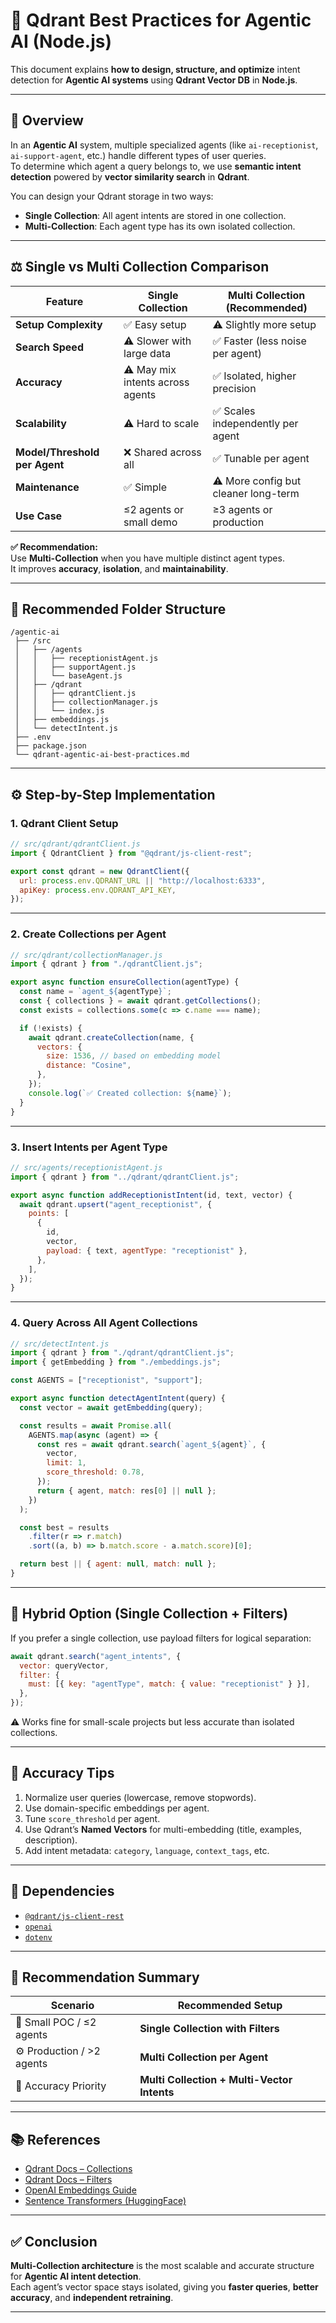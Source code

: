 # 🤖 Qdrant Best Practices for Agentic AI (Node.js)

This document explains **how to design, structure, and optimize** intent detection for **Agentic AI systems** using **Qdrant Vector DB** in **Node.js**.

---

## 🧠 Overview

In an **Agentic AI** system, multiple specialized agents (like `ai-receptionist`, `ai-support-agent`, etc.) handle different types of user queries.  
To determine which agent a query belongs to, we use **semantic intent detection** powered by **vector similarity search** in **Qdrant**.

You can design your Qdrant storage in two ways:

- **Single Collection**: All agent intents are stored in one collection.
- **Multi-Collection**: Each agent type has its own isolated collection.

---

## ⚖️ Single vs Multi Collection Comparison

| Feature | Single Collection | Multi Collection (Recommended) |
|----------|-------------------|-------------------------------|
| **Setup Complexity** | ✅ Easy setup | ⚠️ Slightly more setup |
| **Search Speed** | ⚠️ Slower with large data | ✅ Faster (less noise per agent) |
| **Accuracy** | ⚠️ May mix intents across agents | ✅ Isolated, higher precision |
| **Scalability** | ⚠️ Hard to scale | ✅ Scales independently per agent |
| **Model/Threshold per Agent** | ❌ Shared across all | ✅ Tunable per agent |
| **Maintenance** | ✅ Simple | ⚠️ More config but cleaner long-term |
| **Use Case** | ≤2 agents or small demo | ≥3 agents or production |

**✅ Recommendation:**  
Use **Multi-Collection** when you have multiple distinct agent types.  
It improves **accuracy**, **isolation**, and **maintainability**.

---

## 🧩 Recommended Folder Structure

```
/agentic-ai
 ├── /src
 │   ├── /agents
 │   │   ├── receptionistAgent.js
 │   │   ├── supportAgent.js
 │   │   └── baseAgent.js
 │   ├── /qdrant
 │   │   ├── qdrantClient.js
 │   │   ├── collectionManager.js
 │   │   └── index.js
 │   ├── embeddings.js
 │   └── detectIntent.js
 ├── .env
 ├── package.json
 └── qdrant-agentic-ai-best-practices.md
```

---

## ⚙️ Step-by-Step Implementation

### 1. Qdrant Client Setup

```js
// src/qdrant/qdrantClient.js
import { QdrantClient } from "@qdrant/js-client-rest";

export const qdrant = new QdrantClient({
  url: process.env.QDRANT_URL || "http://localhost:6333",
  apiKey: process.env.QDRANT_API_KEY,
});
```

---

### 2. Create Collections per Agent

```js
// src/qdrant/collectionManager.js
import { qdrant } from "./qdrantClient.js";

export async function ensureCollection(agentType) {
  const name = `agent_${agentType}`;
  const { collections } = await qdrant.getCollections();
  const exists = collections.some(c => c.name === name);

  if (!exists) {
    await qdrant.createCollection(name, {
      vectors: {
        size: 1536, // based on embedding model
        distance: "Cosine",
      },
    });
    console.log(`✅ Created collection: ${name}`);
  }
}
```

---

### 3. Insert Intents per Agent Type

```js
// src/agents/receptionistAgent.js
import { qdrant } from "../qdrant/qdrantClient.js";

export async function addReceptionistIntent(id, text, vector) {
  await qdrant.upsert("agent_receptionist", {
    points: [
      {
        id,
        vector,
        payload: { text, agentType: "receptionist" },
      },
    ],
  });
}
```

---

### 4. Query Across All Agent Collections

```js
// src/detectIntent.js
import { qdrant } from "./qdrant/qdrantClient.js";
import { getEmbedding } from "./embeddings.js";

const AGENTS = ["receptionist", "support"];

export async function detectAgentIntent(query) {
  const vector = await getEmbedding(query);

  const results = await Promise.all(
    AGENTS.map(async (agent) => {
      const res = await qdrant.search(`agent_${agent}`, {
        vector,
        limit: 1,
        score_threshold: 0.78,
      });
      return { agent, match: res[0] || null };
    })
  );

  const best = results
    .filter(r => r.match)
    .sort((a, b) => b.match.score - a.match.score)[0];

  return best || { agent: null, match: null };
}
```

---

## 🚀 Hybrid Option (Single Collection + Filters)

If you prefer a single collection, use payload filters for logical separation:

```js
await qdrant.search("agent_intents", {
  vector: queryVector,
  filter: {
    must: [{ key: "agentType", match: { value: "receptionist" } }],
  },
});
```

⚠️ Works fine for small-scale projects but less accurate than isolated collections.

---

## 🎯 Accuracy Tips

1. Normalize user queries (lowercase, remove stopwords).
2. Use domain-specific embeddings per agent.
3. Tune `score_threshold` per agent.
4. Use Qdrant’s **Named Vectors** for multi-embedding (title, examples, description).
5. Add intent metadata: `category`, `language`, `context_tags`, etc.

---

## 🧰 Dependencies

- [`@qdrant/js-client-rest`](https://www.npmjs.com/package/@qdrant/js-client-rest)
- [`openai`](https://www.npmjs.com/package/openai)
- [`dotenv`](https://www.npmjs.com/package/dotenv)

---

## 🧭 Recommendation Summary

| Scenario | Recommended Setup |
|-----------|------------------|
| 🧪 Small POC / ≤2 agents | **Single Collection with Filters** |
| ⚙️ Production / >2 agents | **Multi Collection per Agent** |
| 🚀 Accuracy Priority | **Multi Collection + Multi-Vector Intents** |

---

## 📚 References

- [Qdrant Docs – Collections](https://qdrant.tech/documentation/concepts/collections/)
- [Qdrant Docs – Filters](https://qdrant.tech/documentation/concepts/filters/)
- [OpenAI Embeddings Guide](https://platform.openai.com/docs/guides/embeddings)
- [Sentence Transformers (HuggingFace)](https://www.sbert.net/)

---

## ✅ Conclusion

**Multi-Collection architecture** is the most scalable and accurate structure for **Agentic AI intent detection**.  
Each agent’s vector space stays isolated, giving you **faster queries**, **better accuracy**, and **independent retraining**.

---
